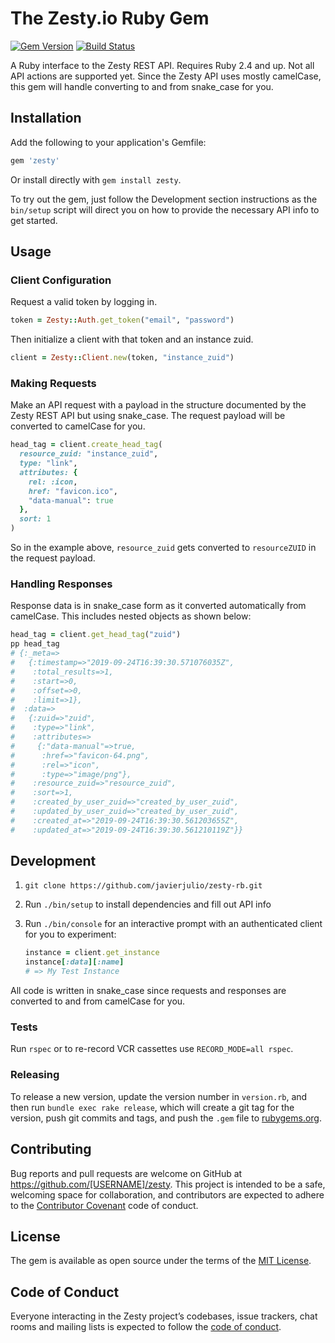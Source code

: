 # The Zesty.io Ruby Gem

[![Gem Version](https://badge.fury.io/rb/zesty.svg)][gem]
[![Build Status](https://travis-ci.org/javierjulio/zesty.svg?branch=master)][travis]

A Ruby interface to the Zesty REST API. Requires Ruby 2.4 and up. Not all API actions are supported yet. Since the Zesty API uses mostly camelCase, this gem will handle converting to and from snake_case for you.

## Installation

Add the following to your application's Gemfile:

```ruby
gem 'zesty'
```

Or install directly with `gem install zesty`.

To try out the gem, just follow the Development section instructions as the `bin/setup` script will direct you on how to provide the necessary API info to get started.

## Usage

### Client Configuration

Request a valid token by logging in.

```ruby
token = Zesty::Auth.get_token("email", "password")
```

Then initialize a client with that token and an instance zuid.

```ruby
client = Zesty::Client.new(token, "instance_zuid")
```

### Making Requests

Make an API request with a payload in the structure documented by the Zesty REST API but using snake_case. The request payload will be converted to camelCase for you.

```ruby
head_tag = client.create_head_tag(
  resource_zuid: "instance_zuid",
  type: "link",
  attributes: {
    rel: :icon,
    href: "favicon.ico",
    "data-manual": true
  },
  sort: 1
)
```

So in the example above, `resource_zuid` gets converted to `resourceZUID` in the request payload.

### Handling Responses

Response data is in snake_case form as it converted automatically from camelCase. This includes nested objects as shown below:

```ruby
head_tag = client.get_head_tag("zuid")
pp head_tag
# {:_meta=>
#   {:timestamp=>"2019-09-24T16:39:30.571076035Z",
#    :total_results=>1,
#    :start=>0,
#    :offset=>0,
#    :limit=>1},
#  :data=>
#   {:zuid=>"zuid",
#    :type=>"link",
#    :attributes=>
#     {:"data-manual"=>true,
#      :href=>"favicon-64.png",
#      :rel=>"icon",
#      :type=>"image/png"},
#    :resource_zuid=>"resource_zuid",
#    :sort=>1,
#    :created_by_user_zuid=>"created_by_user_zuid",
#    :updated_by_user_zuid=>"created_by_user_zuid",
#    :created_at=>"2019-09-24T16:39:30.561203655Z",
#    :updated_at=>"2019-09-24T16:39:30.561210119Z"}}
```

## Development

1. `git clone https://github.com/javierjulio/zesty-rb.git`
2. Run `./bin/setup` to install dependencies and fill out API info
3. Run `./bin/console` for an interactive prompt with an authenticated client for you to experiment:

    ```ruby
    instance = client.get_instance
    instance[:data][:name]
    # => My Test Instance
    ```

All code is written in snake_case since requests and responses are converted to and from camelCase for you.

### Tests

Run `rspec` or to re-record VCR cassettes use `RECORD_MODE=all rspec`.

### Releasing

To release a new version, update the version number in `version.rb`, and then run `bundle exec rake release`, which will create a git tag for the version, push git commits and tags, and push the `.gem` file to [rubygems.org](https://rubygems.org).

## Contributing

Bug reports and pull requests are welcome on GitHub at https://github.com/[USERNAME]/zesty. This project is intended to be a safe, welcoming space for collaboration, and contributors are expected to adhere to the [Contributor Covenant](http://contributor-covenant.org) code of conduct.

## License

The gem is available as open source under the terms of the [MIT License](https://opensource.org/licenses/MIT).

## Code of Conduct

Everyone interacting in the Zesty project’s codebases, issue trackers, chat rooms and mailing lists is expected to follow the [code of conduct](https://github.com/[USERNAME]/zesty/blob/master/CODE_OF_CONDUCT.md).

[gem]: https://rubygems.org/gems/zesty
[travis]: https://travis-ci.org/javierjulio/zesty
